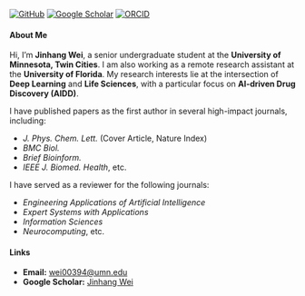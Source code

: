 [![GitHub](https://img.shields.io/badge/GitHub-kkkayle-blue?logo=github)](https://github.com/kkkayle)
[![Google Scholar](https://img.shields.io/badge/Google%20Scholar-Jinhang%20Wei-blue?logo=google-scholar&logoColor=white)](https://scholar.google.com/citations?user=VfIshWMAAAAJ&hl)
[![ORCID](https://img.shields.io/badge/ORCID-Jinhang%20Wei-blue?logo=orcid&logoColor=white)](https://orcid.org/0009-0003-6957-3472)


#### About Me

Hi, I’m **Jinhang Wei**, a senior undergraduate student at the **University of Minnesota, Twin Cities**. I am also working as a remote research assistant at the **University of Florida**. My research interests lie at the intersection of **Deep Learning** and **Life Sciences**, with a particular focus on **AI-driven Drug Discovery (AIDD)**.

I have published papers as the first author in several high-impact journals, including:

- *J. Phys. Chem. Lett.* (Cover Article, Nature Index)
- *BMC Biol.*
- *Brief Bioinform.*
- *IEEE J. Biomed. Health*, etc.


I have served as a reviewer for the following journals:

- *Engineering Applications of Artificial Intelligence*
- *Expert Systems with Applications*
- *Information Sciences*
- *Neurocomputing*, etc.

#### Links
- **Email:** [wei00394@umn.edu](mailto:wei00394@umn.edu)
- **Google Scholar:** [Jinhang Wei](https://scholar.google.com/citations?user=VfIshWMAAAAJ&hl)
